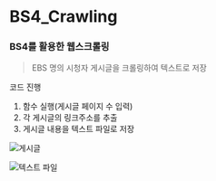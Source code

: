 # BS4_Crawling
### BS4를 활용한 웹스크롤링
> EBS 명의 시청자 게시글을 크롤링하여 텍스트로 저장

코드 진행
1. 함수 실행(게시글 페이지 수 입력)
2. 각 게시글의 링크주소를 추출
3. 게시글 내용을 텍스트 파일로 저장

![게시글](https://user-images.githubusercontent.com/72850237/120893578-f8de5080-c64e-11eb-90b4-b9dd8e148c8c.JPG)

![텍스트 파일](https://user-images.githubusercontent.com/72850237/120893599-13182e80-c64f-11eb-9f05-bf54cd2c0828.JPG)
